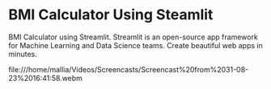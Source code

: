 # BMI Calculator Using Steamlit
BMI Calculator using Streamlit. Streamlit is an open-source app framework for Machine Learning and Data Science teams. Create beautiful web apps in minutes.


file:///home/mallia/Videos/Screencasts/Screencast%20from%2031-08-23%2016:41:58.webm
